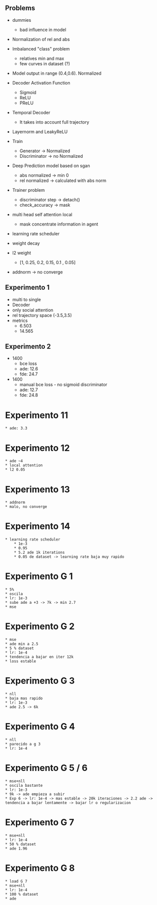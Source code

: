## Problems
* dummies
    * bad influence in model
* Normalization of rel and abs
* Imbalanced "class" problem
    * relatives min and max
    * few curves in dataset (?)
* Model output in range (0.4,0.6). Normalized
* Decoder Activation Function
    * Sigmoid
    * ReLU
    * PReLU
* Temporal Decoder
    * It takes into account full trajectory
* Layernorm and LeakyReLU 
* Train
    * Generator -> Normalized
    * Discriminator -> no Normalized
* Deep Prediction model based on sgan
    * abs normalized -> min 0
    * rel normalized -> calculated with abs norm
* Trainer problem
    * discriminator step -> detach()
    * check_accuracy -> mask

* multi head self attention local
    * mask concentrate information in agent
* learning rate scheduler
* weight decay
* l2 weight
    * [1, 0.25, 0.2, 0.15, 0.1 , 0.05]
* addnorm -> no converge

## Experimento 1
* multi to single
* Decoder
* only social attention
* rel trajectory space (-3.5,3.5)
* metrics
    * 6.503
    * 14.565

## Experimento 2
* 1400
    * bce loss
    * ade: 12.6
    * fde: 24.7
* 1400
    * manual bce loss - no sigmoid discriminator
    * ade: 12.7
    * fde: 24.8

# Experimento 11
    * ade: 3.3

# Experimento 12
    * ade ~4
    * local attention
    * l2 0.05

# Experimento 13
    * addnorm
    * malo, no converge

# Experimento 14
    * learning rate scheduler
        * 1e-3
        * 0.95
        * 5.2 ade 1k iterations
        * 0.05 de dataset -> learning rate baja muy rapido

# Experimento G 1
    * 5%
    * oscila
    * lr: 1e-3
    * sube ade a +3 -> 7k -> min 2.7
    * mse

# Experimento G 2
    * mse
    * ade min a 2.5
    * 5 % dataset
    * lr: 1e-4
    * tendencia a bajar en iter 12k
    * loss estable

# Experimento G 3
    * nll
    * baja mas rapido
    * lr: 1e-3
    * ade 2.5 -> 6k

# Experimento G 4
    * nll
    * parecido a g 3
    * lr: 1e-4

# Experimento G 5 / 6
    * mse+nll
    * oscila bastante
    * lr: 1e-3
    * 9k -> ade empieza a subir
    * Exp 6 -> lr: 1e-4 -> mas estable -> 20k iteraciones -> 2.2 ade -> tendencia a bajar lentamente -> bajar lr o regularizacion

# Experimento G 7
    * mse+nll
    * lr: 1e-4
    * 50 % dataset
    * ade 1.96

# Experimento G 8
    * load G 7
    * mse+nll
    * lr: 1e-4
    * 100 % dataset
    * ade